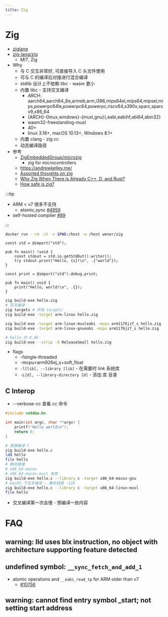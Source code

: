 ```yaml
---
title: Zig
---
```


# Zig

- [ziglang](http://ziglang.org/)
- [zig-lang/zig](https://github.com/zig-lang/zig)
  - MIT, Zig
- Why
  - 与 C 交互非常好, 可直接导入 C 头文件使用
  - 可与 C 的编译后对接进行混合编译
  - stdlib 设计上不依赖 libc - wasm 更小
  - 内置 libc - 支持交叉编译
    - ARCH: aarch64,aarch64_6e,armeb,arm,i386,mips64el,mips64,mipsel,mips,powerpc64le,powerpc64,powerpc,riscv64,s390x,sparc,sparcv9,x86_64
    - {ARCH}-{linux,windows}-{musl,gnu}{,eabi,eabihf,abi64,abin32}
    - wasm32-freestanding-musl
    - 40+
    - linux 3.16+, macOS 10.13+, Windows 8.1+
  - 内置 clang - zig cc
  - 动态编译路径
- 参考
  - [ZigEmbeddedGroup/microzig](https://github.com/ZigEmbeddedGroup/microzig)
    - zig for microcontrollers
  - https://andrewkelley.me/
  - [Assorted thoughts on zig](https://scattered-thoughts.net/writing/assorted-thoughts-on-zig-and-rust/)
  - [Why Zig When There is Already C++, D, and Rust?](https://ziglang.org/learn/why_zig_rust_d_cpp/)
  - [How safe is zig?](https://www.scattered-thoughts.net/writing/how-safe-is-zig/)

:::tip

- ARM < v7 很多不支持
  - atomic,sync [#4959](https://github.com/ziglang/zig/issues/4959)
- self-hosted compiler [#89](https://github.com/ziglang/zig/issues/89)

:::

```bash
docker run --rm -it -v $PWD:/host -w /host wener/zig
```

```zig title="hello.zig"
const std = @import("std");

pub fn main() !void {
    const stdout = std.io.getStdOut().writer();
    try stdout.print("Hello, {s}!\n", .{"world"});
}
```

```zig title="hello.zig"
const print = @import("std").debug.print;

pub fn main() void {
    print("Hello, world!\n", .{});
}
```

```bash
zig build-exe hello.zig
# 交叉编译
zig targets # 所有 targets
zig build-exe -target arm-linux hello.zig

zig build-exe -target arm-linux-musleabi -mcpu arm1176jzf_s hello.zig
zig build-exe -target arm-linux-gnueabi -mcpu arm1176jzf_s hello.zig

# hello 约 4.4k
zig build-exe --strip -O ReleaseSmall hello.zig
```

- flags
  - -fsingle-threaded
  - -mcpu=arm926ej_s+soft_float
  - `-l[lib], --library [lib]` - 在需要时 link 系统库
  - `-L[d], --library-directory [d]` - 添加 库 目录

## C Interop

- --verbose-cc 查看 cc 命令

```c title="hello.c"
#include <stdio.h>

int main(int argc, char **argv) {
    printf("Hello world\n");
    return 0;
}
```

```bash
# 直接编译 C
zig build-exe hello.c
ldd hello
file hello
# 静态链接
# x86_64-macos
# x86_64-macos-musl 失败
zig build-exe hello.c --library c -target x86_64-macos-gnu
# macOS 下交叉编译 - 静态链接 ~11k
zig build-exe hello.c --library c -target x86_64-linux-musl
file hello
```

- 交叉编译第一次会慢 - 预编译一些内容

# FAQ

## warning: lld uses blx instruction, no object with architecture supporting feature detected

## undefined symbol: `__sync_fetch_and_add_1`

- atomic operations and `__eabi_read_tp` for ARM older than v7
  - [#10756](https://github.com/ziglang/zig/pull/10756)

## warning: cannot find entry symbol \_start; not setting start address
